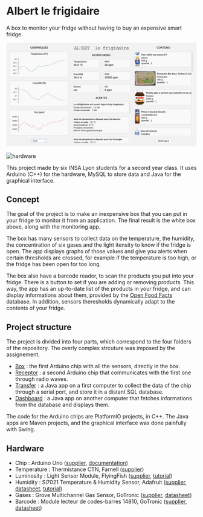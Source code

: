 # Albert le frigidaire

A box to monitor your fridge without having to buy an expensive smart fridge.

![dashboard](dashboard.png)

![hardware](hardware.png)

This project made by six INSA Lyon students for a second year class. It uses Arduino (C++) for the hardware, MySQL to store data and Java for the graphical interface.

## Concept

The goal of the project is to make an inexpensive box that you can put in your fridge to monitor it from an application. The final result is the white box above, along with the monitoring app.

The box has many sensors to collect data on the temperature, the humidity, the concentration of six gases and the light itensity to know if the fridge is open. The app displays graphs of those values and give you alerts when certain thresholds are crossed, for example if the temperature is too high, or the fridge has been open for too long.

The box also have a barcode reader, to scan the products you put into your fridge. There is a button to set if you are adding or removing products. This way, the app has an up-to-date list of the products in your fridge, and can display informations about them, provided by the [Open Food Facts](https://world.openfoodfacts.org/) database. In addition, sensors theresholds dynamically adapt to the contents of your fridge.

## Project structure

The project is divided into four parts, which correspond to the four folders of the repository. The overly complex strcuture was imposed by the assignement.

+ [Box](Box) : the first Arduino chip with all the sensors, directly in the box.
+ [Receptor](Receptor) : a second Arduino chip that communicates with the first one through radio waves.
+ [Transfer](Transfer) : a Java app on a first computer to collect the data of the chip through a serial port, and store it in a distant SQL database.
+ [Dashboard](Dashboard) : a Java app on another computer that fetches informations from the database and displays them.

The code for the Arduino chips are PlatformIO projects, in C++. The Java apps are Maven projects, and the graphical interface was done painfully with Swing.

## Hardware

+ Chip : Arduino Uno ([supplier](https://store-usa.arduino.cc/products/arduino-uno-rev3), [documentation](https://docs.arduino.cc/))
+ Temperature : Thermistance CTN, Farnell ([supplier](https://fr.farnell.com/c/protections-electriques/thermistances/thermistances-ctn-de-compensation-mesure-de-temperature?st=thermistance%20ctn%2010%20Kohms))
+ Luminosity : Light Sensor Module, FlyingFish ([supplier](https://www.makerfabs.com/light-sensor-module.html), [tutorial](https://create.arduino.cc/projecthub/ingo-lohs/light-sensing-with-the-flying-fish-series-from-mh-0e51ab))
+ Humidity : Si7021 Temperature & Humidity Sensor, Adafruit ([supplier](https://www.adafruit.com/product/3251), [datasheet](https://cdn-learn.adafruit.com/assets/assets/000/035/931/original/Support_Documents_TechnicalDocs_Si7021-A20.pdf), [tutorial](https://cdn-learn.adafruit.com/downloads/pdf/adafruit-si7021-temperature-plus-humidity-sensor.pdf))
+ Gases : Grove Multichannel Gas Sensor, GoTronic ([supplier](https://www.gotronic.fr/art-capteur-de-gaz-grove-101020088-23825.htm#complte_desc), [datasheet](https://wiki.seeedstudio.com/Grove-Multichannel_Gas_Sensor/))
+ Barcode : Module lecteur de codes-barres 14810, GoTronic ([supplier](https://www.gotronic.fr/art-module-lecteur-de-codes-barres-14810-34233.htm#complte_desc), [datasheet](https://www.gotronic.fr/pj2-barcode-scanner-module-setting-manual-en-2641.pdf))
